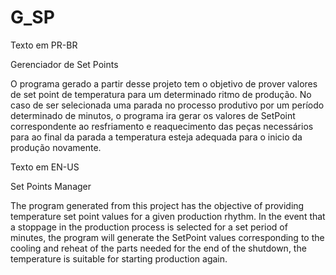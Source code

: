 # G_SP

Texto em PR-BR

Gerenciador de Set Points

O programa gerado a partir desse projeto tem o objetivo de prover valores de set point de temperatura para um determinado ritmo de produção.
No caso de ser selecionada uma parada no processo produtivo por um período determinado de minutos, o programa ira gerar os valores de SetPoint correspondente ao resfriamento e reaquecimento das peças necessários para ao final da parada a temperatura esteja adequada para o inicio da produção novamente.

Texto em EN-US

Set Points Manager

The program generated from this project has the objective of providing temperature set point values for a given production rhythm.
In the event that a stoppage in the production process is selected for a set period of minutes, the program will generate the SetPoint values corresponding to the cooling and reheat of the parts needed for the end of the shutdown, the temperature is suitable for starting production again.
